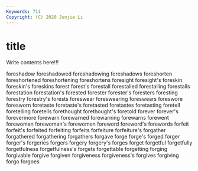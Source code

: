 ```yaml
---
Keywords: 711
Copyright: (C) 2020 Junjie Li
---
```


# title

Write contents here!!!

foreshadow 
foreshadowed 
foreshadowing 
foreshadows 
foreshorten 
foreshortened
foreshortening 
foreshortens 
foresight 
foresight's 
foreskin 
foreskin's 
foreskins 
forest 
forest's 
forestall
forestalled 
forestalling 
forestalls 
forestation 
forestation's 
forested 
forester 
forester's 
foresters 
foresting
forestry 
forestry's 
forests 
foreswear 
foreswearing 
foreswears 
foreswore 
foresworn 
foretaste 
foretaste's
foretasted 
foretastes 
foretasting 
foretell 
foretelling 
foretells 
forethought 
forethought's 
foretold 
forever
forever's 
forevermore 
forewarn 
forewarned 
forewarning 
forewarns 
forewent 
forewoman 
forewoman's 
forewomen
foreword 
foreword's 
forewords 
forfeit 
forfeit's 
forfeited 
forfeiting 
forfeits 
forfeiture 
forfeiture's
forgather 
forgathered 
forgathering 
forgathers 
forgave 
forge 
forge's 
forged 
forger 
forger's
forgeries 
forgers 
forgery 
forgery's 
forges 
forget 
forgetful 
forgetfully 
forgetfulness 
forgetfulness's
forgets 
forgettable 
forgetting 
forging 
forgivable 
forgive 
forgiven 
forgiveness 
forgiveness's 
forgives
forgiving 
forgo 
forgoes 
